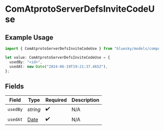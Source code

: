 # ComAtprotoServerDefsInviteCodeUse

## Example Usage

```typescript
import { ComAtprotoServerDefsInviteCodeUse } from "bluesky/models/components";

let value: ComAtprotoServerDefsInviteCodeUse = {
  usedBy: "<id>",
  usedAt: new Date("2024-06-19T19:21:37.465Z"),
};
```

## Fields

| Field                                                                                         | Type                                                                                          | Required                                                                                      | Description                                                                                   |
| --------------------------------------------------------------------------------------------- | --------------------------------------------------------------------------------------------- | --------------------------------------------------------------------------------------------- | --------------------------------------------------------------------------------------------- |
| `usedBy`                                                                                      | *string*                                                                                      | :heavy_check_mark:                                                                            | N/A                                                                                           |
| `usedAt`                                                                                      | [Date](https://developer.mozilla.org/en-US/docs/Web/JavaScript/Reference/Global_Objects/Date) | :heavy_check_mark:                                                                            | N/A                                                                                           |